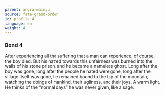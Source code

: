 ```yaml
---
parent: angra-mainyu
source: fate-grand-order
id: profile-4
language: en
weight: 4
---
```


### Bond 4

After experiencing all the suffering that a man can experience, of course, the boy died. But his hatred towards this unfairness was burned into the walls of his stone prison, and he became a nameless ghost.
Long after the boy was gone, long after the people he hated were gone, long after the village itself was gone, he remained bound to the top of the mountain, watching the doings of mankind, their ugliness, and their joys.
A warm light. He thinks of the “normal days” he was never given, like a sage.
